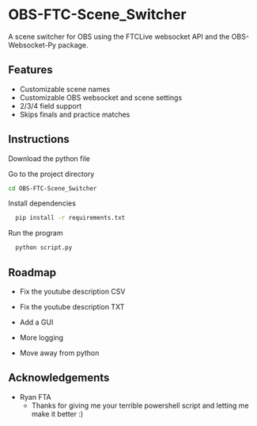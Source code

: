 
# OBS-FTC-Scene_Switcher

A scene switcher for OBS using the FTCLive websocket API and the OBS-Websocket-Py package.


## Features

- Customizable scene names
- Customizable OBS websocket and scene settings
- 2/3/4 field support
- Skips finals and practice matches


## Instructions

Download the python file

Go to the project directory

```bash
cd OBS-FTC-Scene_Switcher
```

Install dependencies

```bash
  pip install -r requirements.txt
```

Run the program

```bash
  python script.py
```


## Roadmap

- Fix the youtube description CSV

- Fix the youtube description TXT

- Add a GUI

- More logging

- Move away from python


## Acknowledgements

 - Ryan FTA 
   - Thanks for giving me your terrible powershell script and letting me make it better :)

